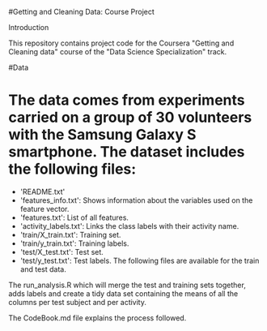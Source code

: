 #Getting and Cleaning Data: Course Project

Introduction

This repository contains project code for the Coursera "Getting and Cleaning data" course of the "Data Science Specialization" track.

#Data

The data comes from experiments carried on a group of 30 volunteers with the Samsung Galaxy S smartphone. 
The dataset includes the following files:
=========================================
- 'README.txt'
- 'features_info.txt': Shows information about the variables used on the feature vector.
- 'features.txt': List of all features.
- 'activity_labels.txt': Links the class labels with their activity name.
- 'train/X_train.txt': Training set.
- 'train/y_train.txt': Training labels.
- 'test/X_test.txt': Test set.
- 'test/y_test.txt': Test labels.
The following files are available for the train and test data.

The run_analysis.R which will merge the test and training sets together, adds labels and create a tidy data set containing the means of all the columns per test subject and per activity. 

The CodeBook.md file explains the process followed.
